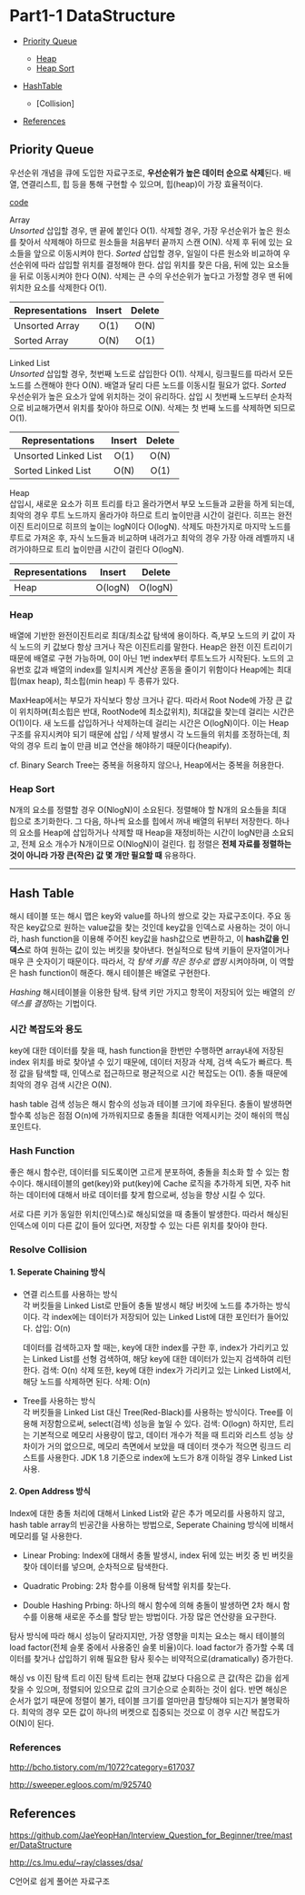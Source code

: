 # Part1-1 DataStructure
* [Priority Queue](#priority-queue)
  * [Heap](#heap)
  * [Heap Sort](#heap-sort)
* [HashTable](#hash-table)
  * [Collision]

* [References](#reference)

## Priority Queue
우선순위 개념을 큐에 도입한 자료구조로, **우선순위가 높은 데이터 순으로 삭제**된다. 배열, 연결리스트, 힙 등을 통해 구현할 수 있으며, 힙(heap)이 가장 효율적이다.

[code](/DataStructure/PriorityQueueAndHeap/PriorityQueue.java)

Array\
*Unsorted* 삽입할 경우, 맨 끝에 붙인다 O(1). 삭제할 경우, 가장 우선순위가 높은 원소를 찾아서 삭제해야 하므로 원소들을 처음부터 끝까지 스캔 O(N). 삭제 후 뒤에 있는 요소들을 앞으로 이동시켜야 한다. *Sorted* 삽입할 경우, 일일이 다른 원소와 비교하여 우선순위에 따라 삽입할 위치를 결정해야 한다. 삽입 위치를 찾은 다음, 뒤에 있는 요소들을 뒤로 이동시켜야 한다 O(N). 삭제는 큰 수의 우선순위가 높다고 가정할 경우 맨 뒤에 위치한 요소를 삭제한다 O(1).

| Representations       | Insert  | Delete  |
| --------------------- |:-------:|:-------:|
| Unsorted Array        | O(1)    | O(N)    |
| Sorted Array          | O(N)    | O(1)    |


Linked List\
*Unsorted* 삽입할 경우, 첫번째 노드로 삽입한다 O(1). 삭제시, 링크필드를 따라서 모든 노드를 스캔해야 한다 O(N). 배열과 달리 다른 노드를 이동시킬 필요가 없다. *Sorted* 우선순위가 높은 요소가 앞에 위치하는 것이 유리하다. 삽입 시 첫번째 노드부터 순차적으로 비교해가면서 위치를 찾아야 하므로 O(N). 삭제는 첫 번째 노드를 삭제하면 되므로 O(1).

| Representations       | Insert  | Delete  |
| --------------------- |:-------:|:-------:|
| Unsorted Linked List  | O(1)    | O(N)    |
| Sorted Linked List    | O(N)    | O(1)    |

Heap\
삽입시, 새로운 요소가 히프 트리를 타고 올라가면서 부모 노드들과 교환을 하게 되는데, 최악의 경우 루트 노드까지 올라가야 하므로 트리 높이만큼 시간이 걸린다. 히프는 완전 이진 트리이므로 히프의 높이는 logN이다 O(logN). 삭제도 마찬가지로 마지막 노드를 루트로 가져온 후, 자식 노드들과 비교하며 내려가고 최악의 경우 가장 아래 레벨까지 내려가야하므로 트리 높이만큼 시간이 걸린다 O(logN).

| Representations       | Insert  | Delete  |
| --------------------- |:-------:|:-------:|
| Heap                  | O(logN) | O(logN) |

### Heap
배열에 기반한 완전이진트리로 최대/최소값 탐색에 용이하다. 즉,부모 노드의 키 값이 자식 노드의 키 값보다 항상 크거나 작은 이진트리를 말한다. Heap은 완전 이진 트리이기 때문에 배열로 구현 가능하며, 0이 아닌 1번 index부터 루트노드가 시작된다. 노드의 고유번호 값과 배열의 index를 일치시켜 계산상 혼동을 줄이기 위함이다 Heap에는 최대힙(max heap), 최소힙(min heap) 두 종류가 있다.

MaxHeap에서는 부모가 자식보다 항상 크거나 같다. 따라서 Root Node에 가장 큰 값이 위치하며(최소힙은 반대, RootNode에 최소값위치), 최대값을 찾는데 걸리는 시간은 O(1)이다. 새 노드를 삽입하거나 삭제하는데 걸리는 시간은 O(logN)이다. 이는 Heap 구조를 유지시켜야 되기 때문에 삽입 / 삭제 발생시 각 노드들의 위치를 조정하는데, 최악의 경우 트리 높이 만큼 비교 연산을 해야하기 때문이다(heapify). 

cf. Binary Search Tree는 중복을 허용하지 않으나, Heap에서는 중복을 허용한다.

### Heap Sort
N개의 요소를 정렬할 경우 O(NlogN)이 소요된다. 정렬해야 할 N개의 요소들을 최대 힙으로 초기화한다. 그 다음, 하나씩 요소를 힙에서 꺼내 배열의 뒤부터 저장한다. 하나의 요소를 Heap에 삽입하거나 삭제할 때 Heap을 재정비하는 시간이 logN만큼 소요되고, 전체 요소 개수가 N개이므로 O(NlogN)이 걸린다. 힙 정렬은 **전체 자료를 정렬하는 것이 아니라 가장 큰(작은) 값 몇 개만 필요할 때** 유용하다.

---

## Hash Table
해시 테이블 또는 해시 맵은 key와 value를 하나의 쌍으로 갖는 자료구조이다. 주요 동작은 key값으로 원하는 value값을 찾는 것인데 key값을 인덱스로 사용하는 것이 아니라, hash function을 이용해 주어진 key값을 hash값으로 변환하고, 이 **hash값을 인덱스**로 하여 원하는 값이 있는 버킷을 찾아낸다. 현실적으로 탐색 키들이 문자열이거나 매우 큰 숫자이기 때문이다. 따라서, 각 *탐색 키를 작은 정수로 맵핑* 시켜야하며, 이 역할은 hash function이 해준다. 해시 테이블은 배열로 구현한다.

*Hashing* 해시테이블을 이용한 탐색. 탐색 키만 가지고 항목이 저장되어 있는 배열의 *인덱스를 결정*하는 기법이다. 

### 시간 복잡도와 용도
key에 대한 데이터를 찾을 때, hash function을 한번만 수행하면 array내에 저장된 index 위치를 바로 찾아낼 수 있기 때문에, 데이터 저장과 삭제, 검색 속도가 빠르다. 특정 값을 탐색할 때, 인덱스로 접근하므로 평균적으로 시간 복잡도는 O(1). 충돌 때문에 최악의 경우 검색 시간은 O(N).

hash table 검색 성능은 해시 함수의 성능과 테이블 크기에 좌우된다. 충돌이 발생하면 할수록 성능은 점점 O(n)에 가까워지므로 충돌을 최대한 억제시키는 것이 해쉬의 핵심 포인트다.

### Hash Function
좋은 해시 함수란, 데이터를 되도록이면 고르게 분포하여, 충돌을 최소화 할 수 있는 함수이다. 해시테이블의 get(key)와 put(key)에 Cache 로직을 추가하게 되면, 자주 hit하는 데이터에 대해서 바로 데이터를 찾게 함으로써, 성능을 향상 시킬 수 있다. 

서로 다른 키가 동일한 위치(인덱스)로 해싱되었을 때 충돌이 발생한다. 따라서 해싱된 인덱스에 이미 다른 값이 들어 있다면, 저장할 수 있는 다른 위치를 찾아야 한다.

### Resolve Collision

#### 1. Seperate Chaining 방식
* 연결 리스트를 사용하는 방식\
  각 버킷들을 Linked List로 만들어 충돌 발생시 해당 버킷에 노드를 추가하는 방식이다. 각 index에는 데이터가 저장되어 있는 Linked List에 대한 포인터가 들어있다. 삽입: O(n)

  데이터를 검색하고자 할 때는, key에 대한 index를 구한 후, index가 가리키고 있는 Linked List를 선형 검색하여, 해당 key에 대한 데이터가 있는지 검색하여 리턴한다. 검색: O(n) 삭제 또한, key에 대한 index가 가리키고 있는 Linked List에서, 해당 노드를 삭제하면 된다. 삭제: O(n)

  
* Tree를 사용하는 방식\
  각 버킷들을 Linked List 대신 Tree(Red-Black)를 사용하는 방식이다. Tree를 이용해 저장함으로써, select(검색) 성능을 높일 수 있다. 검색: O(logn) 하지만, 트리는 기본적으로 메모리 사용량이 많고, 데이터 개수가 적을 때 트리와 리스트 성능 상 차이가 거의 없으므로, 메모리 측면에서 보았을 때 데이터 갯수가 적으면 링크드 리스트를 사용한다. JDK 1.8 기준으로 index에 노드가 8개 이하일 경우 Linked List 사용.


#### 2. Open Address 방식
Index에 대한 충돌 처리에 대해서 Linked List와 같은 추가 메모리를 사용하지 않고, hash table array의 빈공간을 사용하는 방법으로, Seperate Chaining 방식에 비해서 메모리를 덜 사용한다.

* Linear Probing: Index에 대해서 충돌 발생시, index 뒤에 있는 버킷 중 빈 버킷을 찾아 데이터를 넣으며, 순차적으로 탐색한다.

* Quadratic Probing: 2차 함수를 이용해 탐색할 위치를 찾는다.

* Double Hashing Prbing: 하나의 해시 함수에 의해 충돌이 발생하면 2차 해시 함수를 이용해 새로운 주소를 할당 받는 방법이다. 가장 많은 연산량을 요구한다.

탐사 방식에 따라 해시 성능이 달라지지만, 가장 영향을 미치는 요소는 해시 테이블의 load factor(전체 슬롯 중에서 사용중인 슬롯 비율)이다. load factor가 증가할 수록 데이터를 찾거나 삽입하기 위해 필요한 탐사 횟수는 비약적으로(dramatically) 증가한다. 

해싱 vs 이진 탐색 트리
이진 탐색 트리는 현재 값보다 다음으로 큰 값(작은 값)을 쉽게 찾을 수 있으며, 정렬되어 있으므로 값의 크기순으로 순회하는 것이 쉽다. 반면 해싱은 순서가 없기 때문에 정렬이 불가, 테이블 크기를 얼마만큼 할당해야 되는지가 불명확하다. 최악의 경우 모든 값이 하나의 버켓으로 집중되는 것으로 이 경우 시간 복잡도가 O(N)이 된다.


### References 
http://bcho.tistory.com/m/1072?category=617037

http://sweeper.egloos.com/m/925740




## References 
https://github.com/JaeYeopHan/Interview_Question_for_Beginner/tree/master/DataStructure 

http://cs.lmu.edu/~ray/classes/dsa/ 

C언어로 쉽게 풀어쓴 자료구조
